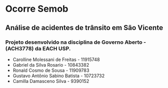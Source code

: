 # Ocorre Semob
## Análise de acidentes de trânsito em São Vicente
### Projeto desenvolvido na disciplina de Governo Aberto - (ACH3778) da EACH USP.

- Carolline Molessani de Freitas - 11915748
- Gabriel da Silva Rosario - 10843382
- Ronald Cosmo de Sousa - 11909783
- Gustavo Antônio Sabino Batista - 10723732
- Camilla Damasceno Silva - 9390152
